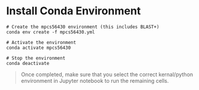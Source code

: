 # Install Conda Environment 

```
# Create the mpcs56430 environment (this includes BLAST+)
conda env create -f mpcs56430.yml

# Activate the environment 
conda activate mpcs56430

# Stop the environment
conda deactivate 
```

> Once completed, make sure that you select the correct kernal/python environment in Jupyter notebook to run the remaining cells.